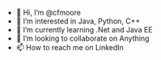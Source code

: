 - 👋 Hi, I’m @cfmoore
- 👀 I’m interested in Java, Python, C++
- 🌱 I’m currently learning .Net and Java EE
- 💞️ I’m looking to collaborate on Anything
- 📫 How to reach me on LinkedIn

<!---
cfmoore/cfmoore is a ✨ special ✨ repository because its `README.md` (this file) appears on your GitHub profile.
You can click the Preview link to take a look at your changes.
--->
